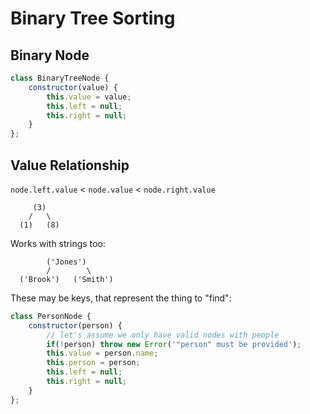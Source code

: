 Binary Tree Sorting
===

## Binary Node

```js
class BinaryTreeNode {
    constructor(value) {
        this.value = value;
        this.left = null;
        this.right = null;
    }
};
```

## Value Relationship

`node.left.value` < `node.value` < `node.right.value`

```
     (3)
    /   \
  (1)   (8)

```

Works with strings too:

```
        ('Jones')
        /        \
  ('Brook')   ('Smith')

```

These may be keys, that represent the thing to "find":

```js
class PersonNode {
    constructor(person) {
        // let's assume we only have valid nodes with people
        if(!person) throw new Error('"person" must be provided');
        this.value = person.name;
        this.person = person;
        this.left = null;
        this.right = null;
    }
};
```
